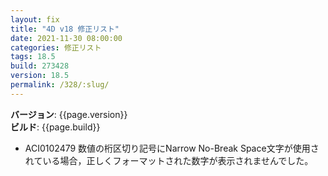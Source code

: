 ```yaml
---
layout: fix
title: "4D v18 修正リスト"
date: 2021-11-30 08:00:00
categories: 修正リスト
tags: 18.5
build: 273428
version: 18.5
permalink: /328/:slug/
---
```


**バージョン**: {{page.version}}  
**ビルド**: {{page.build}} 

* ACI0102479 数値の桁区切り記号にNarrow No-Break Space文字が使用されている場合，正しくフォーマットされた数字が表示されませんでした。
